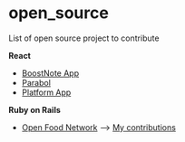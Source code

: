 # open_source

List of open source project to contribute

**React**
- [BoostNote App](https://github.com/BoostIO/BoostNote-App)
- [Parabol](https://github.com/ParabolInc/parabol)
- [Platform App](https://github.com/opentargets/platform-app)

**Ruby on Rails**
- [Open Food Network](https://github.com/openfoodfoundation/openfoodnetwork)  --> [My contributions](https://github.com/openfoodfoundation/openfoodnetwork/pulls?q=is%3Apr+author%3Asinansonmez+)
